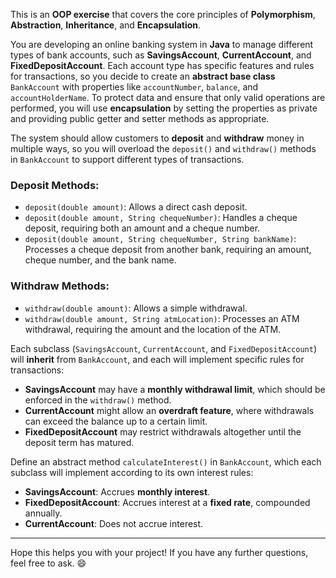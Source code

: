 

This is an **OOP exercise** that covers the core principles of **Polymorphism**, **Abstraction**, **Inheritance**, and **Encapsulation**.

You are developing an online banking system in **Java** to manage different types of bank accounts, such as **SavingsAccount**, **CurrentAccount**, and **FixedDepositAccount**. Each account type has specific features and rules for transactions, so you decide to create an **abstract base class** `BankAccount` with properties like `accountNumber`, `balance`, and `accountHolderName`. To protect data and ensure that only valid operations are performed, you will use **encapsulation** by setting the properties as private and providing public getter and setter methods as appropriate.



The system should allow customers to **deposit** and **withdraw** money in multiple ways, so you will overload the `deposit()` and `withdraw()` methods in `BankAccount` to support different types of transactions.

### **Deposit Methods**:
- `deposit(double amount)`: Allows a direct cash deposit.
- `deposit(double amount, String chequeNumber)`: Handles a cheque deposit, requiring both an amount and a cheque number.
- `deposit(double amount, String chequeNumber, String bankName)`: Processes a cheque deposit from another bank, requiring an amount, cheque number, and the bank name.

### **Withdraw Methods**:
- `withdraw(double amount)`: Allows a simple withdrawal.
- `withdraw(double amount, String atmLocation)`: Processes an ATM withdrawal, requiring the amount and the location of the ATM.

Each subclass (`SavingsAccount`, `CurrentAccount`, and `FixedDepositAccount`) will **inherit** from `BankAccount`, and each will implement specific rules for transactions:

- **SavingsAccount** may have a **monthly withdrawal limit**, which should be enforced in the `withdraw()` method.
- **CurrentAccount** might allow an **overdraft feature**, where withdrawals can exceed the balance up to a certain limit.
- **FixedDepositAccount** may restrict withdrawals altogether until the deposit term has matured.



Define an abstract method `calculateInterest()` in `BankAccount`, which each subclass will implement according to its own interest rules:
- **SavingsAccount**: Accrues **monthly interest**.
- **FixedDepositAccount**: Accrues interest at a **fixed rate**, compounded annually.
- **CurrentAccount**: Does not accrue interest.

---

Hope this helps you with your project! If you have any further questions, feel free to ask. 😄


